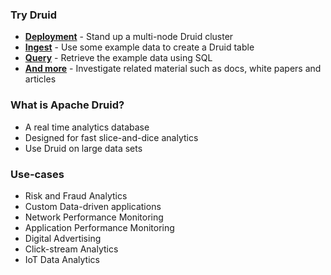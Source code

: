### Try Druid

- [**Deployment**](1-installation.md) - Stand up a multi-node Druid cluster
- [**Ingest**](2-ingestion.md) - Use some example data to create a Druid table
- [**Query**](3-querying.md) - Retrieve the example data using SQL
- [**And more**](learn-more.md) - Investigate related material such as docs, white papers and articles

### What is Apache Druid?

- A real time analytics database
- Designed for fast slice-and-dice analytics
- Use Druid on large data sets

### Use-cases

- Risk and Fraud Analytics
- Custom Data-driven applications
- Network Performance Monitoring
- Application Performance Monitoring
- Digital Advertising
- Click-stream Analytics
- IoT Data Analytics
